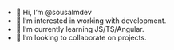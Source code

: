 - 👋 Hi, I’m @sousalmdev
- 👀 I’m interested in working with development.
- 🌱 I’m currently learning JS/TS/Angular.
- 💞️ I’m looking to collaborate on projects.


<!---
sousalmdev/sousalmdev is a ✨ special ✨ repository because its `README.md` (this file) appears on your GitHub profile.
You can click the Preview link to take a look at your changes.
--->

